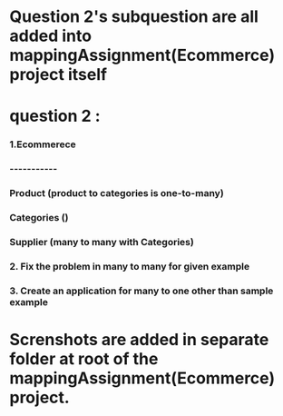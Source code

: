 # Question 2's subquestion are all added into mappingAssignment(Ecommerce) project itself

# question 2 :
### 1.Ecommerece
### -----------
### Product (product to categories is one-to-many)
### Categories ()
### Supplier (many to many with Categories)

### 2. Fix the problem in many to many for given example

### 3. Create an application for many to one other than sample example

# Screnshots are added in separate folder at root of the mappingAssignment(Ecommerce) project.
